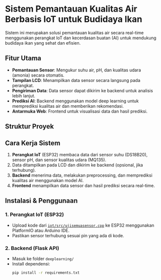 # Sistem Pemantauan Kualitas Air Berbasis IoT untuk Budidaya Ikan

Sistem ini merupakan solusi pemantauan kualitas air secara real-time menggunakan perangkat IoT dan kecerdasan buatan (AI) untuk mendukung budidaya ikan yang sehat dan efisien.

## Fitur Utama

- **Pemantauan Sensor**: Mengukur suhu air, pH, dan kualitas udara (amonia) secara otomatis.
- **Tampilan LCD**: Menampilkan data sensor secara langsung pada perangkat.
- **Pengiriman Data**: Data sensor dapat dikirim ke backend untuk analisis lebih lanjut.
- **Prediksi AI**: Backend menggunakan model deep learning untuk memprediksi kualitas air dan memberikan rekomendasi.
- **Antarmuka Web**: Frontend untuk visualisasi data dan hasil prediksi.

## Struktur Proyek

## Cara Kerja Sistem

1. **Perangkat IoT** (ESP32) membaca data dari sensor suhu (DS18B20), sensor pH, dan sensor kualitas udara (MQ135).
2. Data ditampilkan pada LCD dan dikirim ke backend (opsional, jika terhubung).
3. **Backend** menerima data, melakukan preprocessing, dan memprediksi kualitas air menggunakan model AI.
4. **Frontend** menampilkan data sensor dan hasil prediksi secara real-time.

## Instalasi & Penggunaan

### 1. Perangkat IoT (ESP32)

- Upload kode dari [`iot/src/ujisemuasensor.cpp`](iot/src/ujisemuasensor.cpp) ke ESP32 menggunakan PlatformIO atau Arduino IDE.
- Pastikan sensor terhubung sesuai pin yang ada di kode.

### 2. Backend (Flask API)

- Masuk ke folder `deeplearning/`
- Install dependensi:
  ```sh
  pip install -r requirements.txt
  ```
